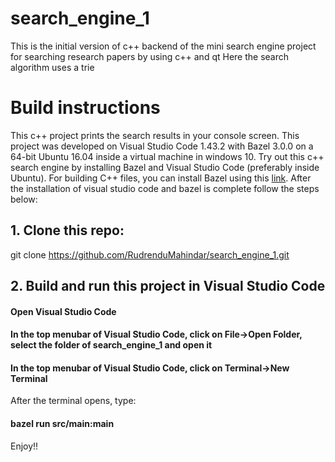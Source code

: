 # search_engine_1
This is the initial version of c++ backend of the mini search engine project for searching research papers by using c++ and qt
Here the search algorithm uses a trie

# Build instructions
This c++ project prints the search results in your console screen. This project was developed on Visual Studio Code 1.43.2 with Bazel 3.0.0 on a 64-bit Ubuntu 16.04 inside a virtual machine in windows 10.
Try out this c++ search engine by installing Bazel and Visual Studio Code (preferably inside Ubuntu).
For building C++ files, you can install Bazel using this [link](https://docs.bazel.build/versions/master/install.html).
After the installation of visual studio code and bazel is complete follow the steps below:
## 1. Clone this repo:
git clone https://github.com/RudrenduMahindar/search_engine_1.git 

## 2. Build and run this project in Visual Studio Code
#### Open Visual Studio Code
#### In the top menubar of Visual Studio Code, click on File->Open Folder, select the folder of search_engine_1 and open it
#### In the top menubar of Visual Studio Code, click on Terminal->New Terminal
After the terminal opens, type:
#### bazel run src/main:main
Enjoy!!
